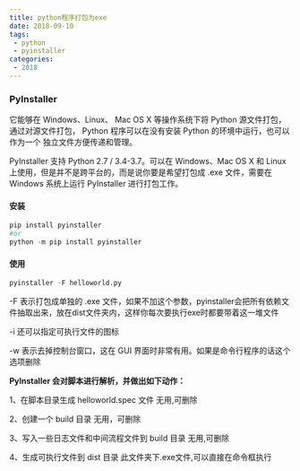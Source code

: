 ```yaml
---
title: python程序打包为exe
date: 2018-09-10
tags:
 - python
 - pyinstaller
categories:
 - 2018
---
```



### PyInstaller

它能够在 Windows、Linux、 Mac OS X 等操作系统下将 Python 源文件打包，通过对源文件打包， Python 程序可以在没有安装 Python 的环境中运行，也可以作为一个 独立文件方便传递和管理。

PyInstaller 支持 Python 2.7 / 3.4-3.7。可以在 Windows、Mac OS X 和 Linux 上使用，但是并不是跨平台的，而是说你要是希望打包成 .exe 文件，需要在 Windows 系统上运行 PyInstaller 进行打包工作。

#### 安装
``` python
pip install pyinstaller
#or
python -m pip install pyinstaller
```

#### 使用
``` python
pyinstaller -F helloworld.py
```
-F 表示打包成单独的 .exe 文件，如果不加这个参数，pyinstaller会把所有依赖文件抽取出来，放在dist文件夹内，这样你每次要执行exe时都要带着这一堆文件

-i 还可以指定可执行文件的图标

-w 表示去掉控制台窗口，这在 GUI 界面时非常有用。如果是命令行程序的话这个选项删除

**PyInstaller 会对脚本进行解析，并做出如下动作：**

1、在脚本目录生成 helloworld.spec 文件  无用,可删除

2、创建一个 build 目录   无用，可删除

3、写入一些日志文件和中间流程文件到 build 目录  无用,可删除

4、生成可执行文件到 dist 目录   此文件夹下.exe文件,可以直接在命令框执行

